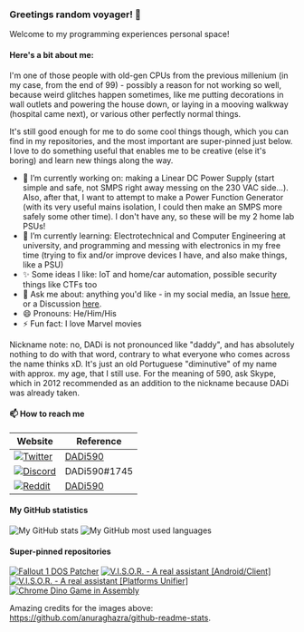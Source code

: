 ### Greetings random voyager! 👋

Welcome to my programming experiences personal space!

#### Here's a bit about me:

I'm one of those people with old-gen CPUs from the previous millenium (in my case, from the end of 99) - possibly a reason for not working so well, because weird glitches happen sometimes, like me putting decorations in wall outlets and powering the house down, or laying in a mooving walkway (hospital came next), or various other perfectly normal things.

It's still good enough for me to do some cool things though, which you can find in my repositories, and the most important are super-pinned just below. I love to do something useful that enables me to be creative (else it's boring) and learn new things along the way.

- 🔭 I’m currently working on: making a Linear DC Power Supply (start simple and safe, not SMPS right away messing on the 230 VAC side...). Also, after that, I want to attempt to make a Power Function Generator (with its very useful mains isolation, I could then make an SMPS more safely some other time). I don't have any, so these will be my 2 home lab PSUs!
- 🌱 I’m currently learning: Electrotechnical and Computer Engineering at university, and programming and messing with electronics in my free time (trying to fix and/or improve devices I have, and also make things, like a PSU)
- ✨ Some ideas I like: IoT and home/car automation, possible security things like CTFs too
- 💬 Ask me about: anything you'd like - in my social media, an Issue [here](https://github.com/DADi590/DADi590/issues), or a Discussion [here](https://github.com/DADi590/DADi590/discussions).
- 😄 Pronouns: He/Him/His
- ⚡ Fun fact: I love Marvel movies
<!--- 👯 I’m looking to collaborate on: ...
- 🤔 I’m looking for help with: ...-->

Nickname note: no, DADi is not pronounced like "daddy", and has absolutely nothing to do with that word, contrary to what everyone who comes across the name thinks xD. It's just an old Portuguese "diminutive" of my name with approx. my age, that I still use. For the meaning of 590, ask Skype, which in 2012 recommended as an addition to the nickname because DADi was already taken.

#### 📫 How to reach me

| Website     | Reference
|-------------|----------
| [![Twitter](https://img.shields.io/badge/Twitter-1DA1F2?style=for-the-badge&logo=twitter&logoColor=white)](https://twitter.com)     | [DADi590](https://twitter.com/DADi590)
| [![Discord](https://img.shields.io/badge/Discord-7289DA?style=for-the-badge&logo=discord&logoColor=white)](https://discord.com)     | DADi590#1745
| [![Reddit](https://img.shields.io/badge/Reddit-FF4500?style=for-the-badge&logo=reddit&logoColor=white)](https://reddit.com)         | [DADi590](https://www.reddit.com/user/DADi590)

#### My GitHub statistics

![My GitHub stats](https://github-readme-stats.vercel.app/api?username=DADi590&show_icons=true&include_all_commits=true&theme=darcula)
![My GitHub most used languages](https://github-readme-stats.vercel.app/api/top-langs/?username=DADi590&langs_count=10&layout=compact&theme=darcula)

#### Super-pinned repositories

[![Fallout 1 DOS Patcher](https://github-readme-stats.vercel.app/api/pin/?theme=darcula&username=DADi590&repo=Fallout1DOSPatcher)](https://github.com/DADi590/Fallout1DOSPatcher)
[![V.I.S.O.R. - A real assistant [Android/Client]](https://github-readme-stats.vercel.app/api/pin/?theme=darcula&username=DADi590&repo=V.I.S.O.R.---A-real-assistant--Android-Client)](https://github.com/DADi590/V.I.S.O.R.---A-real-assistant--Android-Client)
[![V.I.S.O.R. - A real assistant [Platforms Unifier]](https://github-readme-stats.vercel.app/api/pin/?theme=darcula&username=DADi590&repo=V.I.S.O.R.---A-real-assistant--Platforms-Unifier)](https://github.com/DADi590/V.I.S.O.R.---A-real-assistant--Platforms-Unifier)
[![Chrome Dino Game in Assembly](https://github-readme-stats.vercel.app/api/pin/?theme=darcula&username=DADi590&repo=Chrome-Dino-Game-in-Assembly)](https://github.com/DADi590/Chrome-Dino-Game-in-Assembly)

Amazing credits for the images above: https://github.com/anuraghazra/github-readme-stats.
